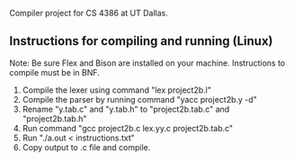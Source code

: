 Compiler project for CS 4386 at UT Dallas.

Instructions for compiling and running (Linux)
------------------------------------------------
Note: Be sure Flex and Bison are installed on your machine. Instructions to compile must be in BNF.

1. Compile the lexer using command "lex project2b.l"
2. Compile the parser by running command "yacc project2b.y -d"
3. Rename "y.tab.c" and "y.tab.h" to "project2b.tab.c" and "project2b.tab.h"
4. Run command "gcc project2b.c lex.yy.c project2b.tab.c"
5. Run "./a.out < instructions.txt"
6. Copy output to .c file and compile.
